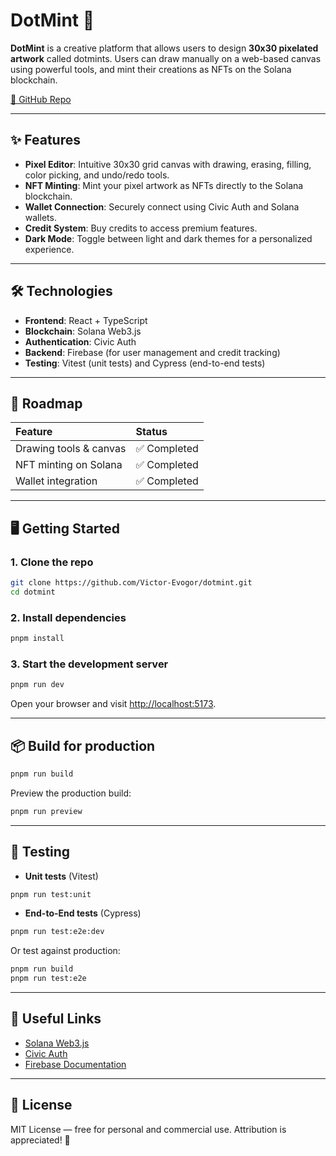 # DotMint 🎨

**DotMint** is a creative platform that allows users to design **30x30 pixelated artwork** called dotmints. Users can draw manually on a web-based canvas using powerful tools, and mint their creations as NFTs on the Solana blockchain.

[🔗 GitHub Repo](https://github.com/Victor-Evogor/dotmint.git)

---

## ✨ Features

- **Pixel Editor**: Intuitive 30x30 grid canvas with drawing, erasing, filling, color picking, and undo/redo tools.
- **NFT Minting**: Mint your pixel artwork as NFTs directly to the Solana blockchain.
- **Wallet Connection**: Securely connect using Civic Auth and Solana wallets.
- **Credit System**: Buy credits to access premium features.
- **Dark Mode**: Toggle between light and dark themes for a personalized experience.

---

## 🛠️ Technologies

- **Frontend**: React + TypeScript
- **Blockchain**: Solana Web3.js
- **Authentication**: Civic Auth
- **Backend**: Firebase (for user management and credit tracking)
- **Testing**: Vitest (unit tests) and Cypress (end-to-end tests)

---

## 🚀 Roadmap

| Feature                   | Status         |
| :------------------------ | :------------- |
| Drawing tools & canvas    | ✅ Completed   |
| NFT minting on Solana     | ✅ Completed   |
| Wallet integration        | ✅ Completed   |

---

## 🖥️ Getting Started

### 1. Clone the repo

```bash
git clone https://github.com/Victor-Evogor/dotmint.git
cd dotmint
```

### 2. Install dependencies

```bash
pnpm install
```

### 3. Start the development server

```bash
pnpm run dev
```

Open your browser and visit [http://localhost:5173](http://localhost:5173).

---

## 📦 Build for production

```bash
pnpm run build
```

Preview the production build:

```bash
pnpm run preview
```

---

## 🧪 Testing

- **Unit tests** (Vitest)

```bash
pnpm run test:unit
```

- **End-to-End tests** (Cypress)

```bash
pnpm run test:e2e:dev
```

Or test against production:

```bash
pnpm run build
pnpm run test:e2e
```

---

## 🔗 Useful Links

- [Solana Web3.js](https://solana-labs.github.io/solana-web3.js/)
- [Civic Auth](https://www.civic.com/)
- [Firebase Documentation](https://firebase.google.com/docs)

---

## 📄 License

MIT License — free for personal and commercial use. Attribution is appreciated! 🚀
